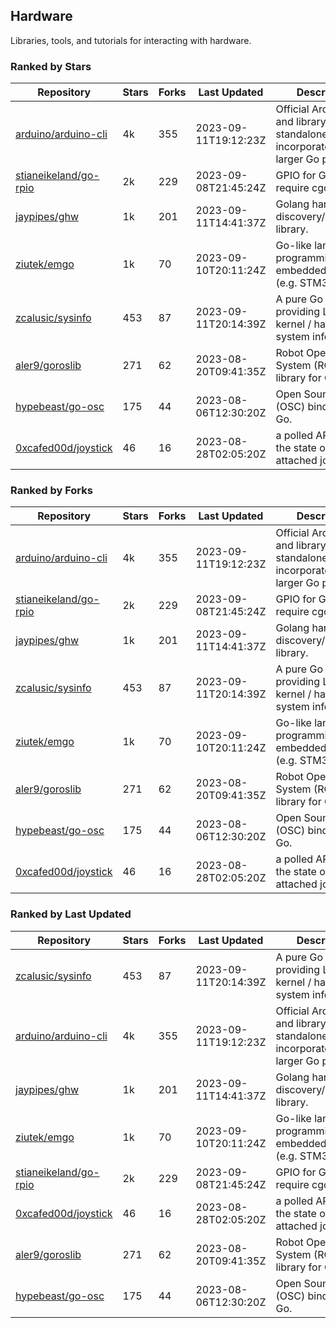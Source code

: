 ## Hardware

Libraries, tools, and tutorials for interacting with hardware.

### Ranked by Stars

| Repository | Stars | Forks | Last Updated | Description | 
|------------|-------|-------|--------------|-------------|
| [arduino/arduino-cli](https://github.com/arduino/arduino-cli) | 4k | 355 | 2023-09-11T19:12:23Z |  Official Arduino CLI and library. Can run standalone, or be incorporated into larger Go projects. |
| [stianeikeland/go-rpio](https://github.com/stianeikeland/go-rpio) | 2k | 229 | 2023-09-08T21:45:24Z |  GPIO for Go, doesn't require cgo. |
| [jaypipes/ghw](https://github.com/jaypipes/ghw) | 1k | 201 | 2023-09-11T14:41:37Z |  Golang hardware discovery/inspection library. |
| [ziutek/emgo](https://github.com/ziutek/emgo) | 1k | 70 | 2023-09-10T20:11:24Z |  Go-like language for programming embedded systems (e.g. STM32 MCU). |
| [zcalusic/sysinfo](https://github.com/zcalusic/sysinfo) | 453 | 87 | 2023-09-11T20:14:39Z |  A pure Go library providing Linux OS / kernel / hardware system information. |
| [aler9/goroslib](https://github.com/aler9/goroslib) | 271 | 62 | 2023-08-20T09:41:35Z |  Robot Operating System (ROS) library for Go. |
| [hypebeast/go-osc](https://github.com/hypebeast/go-osc) | 175 | 44 | 2023-08-06T12:30:20Z |  Open Sound Control (OSC) bindings for Go. |
| [0xcafed00d/joystick](https://github.com/0xcafed00d/joystick) | 46 | 16 | 2023-08-28T02:05:20Z |  a polled API to read the state of an attached joystick. |

### Ranked by Forks

| Repository | Stars | Forks | Last Updated | Description | 
|------------|-------|-------|--------------|-------------|
| [arduino/arduino-cli](https://github.com/arduino/arduino-cli) | 4k | 355 | 2023-09-11T19:12:23Z |  Official Arduino CLI and library. Can run standalone, or be incorporated into larger Go projects. |
| [stianeikeland/go-rpio](https://github.com/stianeikeland/go-rpio) | 2k | 229 | 2023-09-08T21:45:24Z |  GPIO for Go, doesn't require cgo. |
| [jaypipes/ghw](https://github.com/jaypipes/ghw) | 1k | 201 | 2023-09-11T14:41:37Z |  Golang hardware discovery/inspection library. |
| [zcalusic/sysinfo](https://github.com/zcalusic/sysinfo) | 453 | 87 | 2023-09-11T20:14:39Z |  A pure Go library providing Linux OS / kernel / hardware system information. |
| [ziutek/emgo](https://github.com/ziutek/emgo) | 1k | 70 | 2023-09-10T20:11:24Z |  Go-like language for programming embedded systems (e.g. STM32 MCU). |
| [aler9/goroslib](https://github.com/aler9/goroslib) | 271 | 62 | 2023-08-20T09:41:35Z |  Robot Operating System (ROS) library for Go. |
| [hypebeast/go-osc](https://github.com/hypebeast/go-osc) | 175 | 44 | 2023-08-06T12:30:20Z |  Open Sound Control (OSC) bindings for Go. |
| [0xcafed00d/joystick](https://github.com/0xcafed00d/joystick) | 46 | 16 | 2023-08-28T02:05:20Z |  a polled API to read the state of an attached joystick. |

### Ranked by Last Updated

| Repository | Stars | Forks | Last Updated | Description | 
|------------|-------|-------|--------------|-------------|
| [zcalusic/sysinfo](https://github.com/zcalusic/sysinfo) | 453 | 87 | 2023-09-11T20:14:39Z |  A pure Go library providing Linux OS / kernel / hardware system information. |
| [arduino/arduino-cli](https://github.com/arduino/arduino-cli) | 4k | 355 | 2023-09-11T19:12:23Z |  Official Arduino CLI and library. Can run standalone, or be incorporated into larger Go projects. |
| [jaypipes/ghw](https://github.com/jaypipes/ghw) | 1k | 201 | 2023-09-11T14:41:37Z |  Golang hardware discovery/inspection library. |
| [ziutek/emgo](https://github.com/ziutek/emgo) | 1k | 70 | 2023-09-10T20:11:24Z |  Go-like language for programming embedded systems (e.g. STM32 MCU). |
| [stianeikeland/go-rpio](https://github.com/stianeikeland/go-rpio) | 2k | 229 | 2023-09-08T21:45:24Z |  GPIO for Go, doesn't require cgo. |
| [0xcafed00d/joystick](https://github.com/0xcafed00d/joystick) | 46 | 16 | 2023-08-28T02:05:20Z |  a polled API to read the state of an attached joystick. |
| [aler9/goroslib](https://github.com/aler9/goroslib) | 271 | 62 | 2023-08-20T09:41:35Z |  Robot Operating System (ROS) library for Go. |
| [hypebeast/go-osc](https://github.com/hypebeast/go-osc) | 175 | 44 | 2023-08-06T12:30:20Z |  Open Sound Control (OSC) bindings for Go. |

